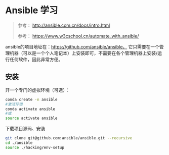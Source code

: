 # Ansible 学习

> 参考： http://ansible.com.cn/docs/intro.html 
>
> 参考： https://www.w3cschool.cn/automate_with_ansible/ 

ansible的项目地址在：https://github.com/ansible/ansible， 它只需要在一个管理机器（可以是一个个人笔记本）上安装即可，不需要在各个管理机器上安装/运行任何软件，因此非常方便。

## 安装

开一个专门的虚拟环境（可选）：

```bash
conda create -n ansible
#激活环境
conda activate ansible
#或
source activate ansible
```

下载项目源码、安装

```bash
git clone git@github.com:ansible/ansible.git --recursive
cd ./ansible
source ./hacking/env-setup
```



